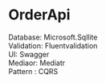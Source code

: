 # OrderApi<br/>

Database: Microsoft.Sqllite<br/>
Validation: Fluentvalidation<br/>
UI: Swagger<br/>
Mediaor: Mediatr<br/>
Pattern : CQRS<br/>
